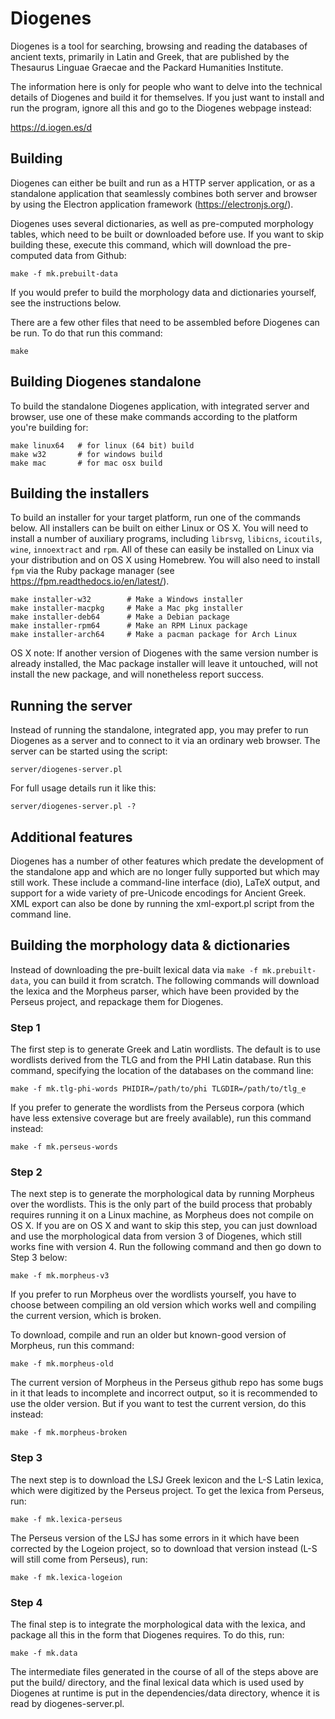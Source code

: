 Diogenes
========

Diogenes is a tool for searching, browsing and reading the databases
of ancient texts, primarily in Latin and Greek, that are published by
the Thesaurus Linguae Graecae and the Packard Humanities Institute.

The information here is only for people who want to delve into the
technical details of Diogenes and build it for themselves.  If you
just want to install and run the program, ignore all this and go to
the Diogenes webpage instead:

https://d.iogen.es/d

Building
--------

Diogenes can either be built and run as a HTTP server application, or
as a standalone application that seamlessly combines both server and
browser by using the Electron application framework
(https://electronjs.org/).

Diogenes uses several dictionaries, as well as pre-computed morphology
tables, which need to be built or downloaded before use.  If you want
to skip building these, execute this command, which will download the
pre-computed data from Github:

    make -f mk.prebuilt-data

If you would prefer to build the morphology data and dictionaries
yourself, see the instructions below.

There are a few other files that need to be assembled before Diogenes
can be run. To do that run this command:

    make

Building Diogenes standalone
----------------------------

To build the standalone Diogenes application, with integrated server
and browser, use one of these make commands according to the platform
you're building for:

    make linux64   # for linux (64 bit) build
    make w32       # for windows build
    make mac       # for mac osx build

Building the installers
-----------------------

To build an installer for your target platform, run one of the
commands below.  All installers can be built on either Linux or OS X.
You will need to install a number of auxiliary programs, including
`librsvg`, `libicns`, `icoutils`, `wine`, `innoextract` and `rpm`.
All of these can easily be installed on Linux via your distribution
and on OS X using Homebrew.  You will also need to install `fpm` via
the Ruby package manager (see https://fpm.readthedocs.io/en/latest/).

    make installer-w32        # Make a Windows installer
    make installer-macpkg     # Make a Mac pkg installer
    make installer-deb64      # Make a Debian package
    make installer-rpm64      # Make an RPM Linux package
    make installer-arch64     # Make a pacman package for Arch Linux

OS X note: If another version of Diogenes with the same version number
is already installed, the Mac package installer will leave it
untouched, will not install the new package, and will nonetheless
report success.

Running the server
------------------

Instead of running the standalone, integrated app, you may prefer to
run Diogenes as a server and to connect to it via an ordinary web
browser.  The server can be started using the script:

    server/diogenes-server.pl

For full usage details run it like this:

    server/diogenes-server.pl -?

Additional features
-------------------

Diogenes has a number of other features which predate the development
of the standalone app and which are no longer fully supported but
which may still work.  These include a command-line interface (dio),
LaTeX output, and support for a wide variety of pre-Unicode encodings
for Ancient Greek.  XML export can also be done by running the
xml-export.pl script from the command line.

Building the morphology data & dictionaries
-------------------------------------------

Instead of downloading the pre-built lexical data via
`make -f mk.prebuilt-data`, you can build it from scratch. The
following commands will download the lexica and the Morpheus parser,
which have been provided by the Perseus project, and repackage them
for Diogenes.

### Step 1

The first step is to generate Greek and Latin wordlists.  The default
is to use wordlists derived from the TLG and from the PHI Latin
database. Run this command, specifying the location of the databases
on the command line:

    make -f mk.tlg-phi-words PHIDIR=/path/to/phi TLGDIR=/path/to/tlg_e

If you prefer to generate the wordlists from the Perseus corpora
(which have less extensive coverage but are freely available), run
this command instead:

    make -f mk.perseus-words

### Step 2

The next step is to generate the morphological data by running
Morpheus over the wordlists.  This is the only part of the build
process that probably requires running it on a Linux machine, as
Morpheus does not compile on OS X.  If you are on OS X and want to
skip this step, you can just download and use the morphological data
from version 3 of Diogenes, which still works fine with version 4.
Run the following command and then go down to Step 3 below:

    make -f mk.morpheus-v3

If you prefer to run Morpheus over the wordlists yourself, you have to
choose between compiling an old version which works well and compiling
the current version, which is broken.

To download, compile and run an older but known-good version of
Morpheus, run this command:

    make -f mk.morpheus-old

The current version of Morpheus in the Perseus github repo has some
bugs in it that leads to incomplete and incorrect output, so it is
recommended to use the older version.  But if you want to test the
current version, do this instead:

    make -f mk.morpheus-broken

### Step 3

The next step is to download the LSJ Greek lexicon and the L-S Latin
lexica, which were digitized by the Perseus project.  To get the
lexica from Perseus, run:

    make -f mk.lexica-perseus

The Perseus version of the LSJ has some errors in it which have been
corrected by the Logeion project, so to download that version instead
(L-S will still come from Perseus), run:

    make -f mk.lexica-logeion

### Step 4

The final step is to integrate the morphological data with the lexica,
and package all this in the form that Diogenes requires.  To do this,
run:

    make -f mk.data

The intermediate files generated in the course of all of the steps
above are put the build/ directory, and the final lexical data which
is used used by Diogenes at runtime is put in the dependencies/data
directory, whence it is read by diogenes-server.pl.
